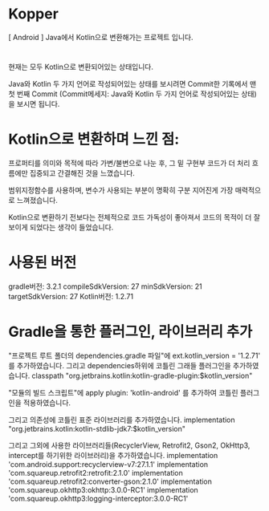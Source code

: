 # Kopper
[ Android ] Java에서 Kotlin으로 변환해가는 프로젝트 입니다.

#

 현재는 모두 Kotlin으로 변환되어있는 상태입니다.

 Java와 Kotlin 두 가지 언어로 작성되어있는 상태를 보시려면 Commit한 기록에서 맨 첫 번째 Commit (Commit메세지: Java와 Kotlin 두 가지 언어로 작성되어있는 상태)을 보시면 됩니다.



# Kotlin으로 변환하며 느낀 점:

 프로퍼티를 의미와 목적에 따라 가변/불변으로 나눈 후, 그 밑 구현부 코드가 더 처리 흐름에만 집중되고 간결해진 것을 느꼈습니다.

범위지정함수를 사용하며, 변수가 사용되는 부분이 명확히 구분 지어진게 가장 매력적으로 느껴졌습니다.

 Kotlin으로 변환하기 전보다는 전체적으로 코드 가독성이 좋아져서 코드의 목적이 더 잘 보이게 되었다는 생각이 들었습니다.



# 사용된 버전

gradle버전: 3.2.1
compileSdkVersion: 27
minSdkVersion: 21
targetSdkVersion: 27
Kotlin버전: 1.2.71



# Gradle을 통한 플러그인, 라이브러리 추가

"프로젝트 루트 폴더의 dependencies.gradle 파일"에
ext.kotlin_version = '1.2.71' 를 추가하였습니다.
그리고 dependencies하위에 코틀린 그래들 플러그인을 추가하였습니다.
classpath "org.jetbrains.kotlin:kotlin-gradle-plugin:$kotlin_version"

"모듈의 빌드 스크립트"에
apply plugin: 'kotlin-android'
를 추가하여 코틀린 플러그인을 적용하였습니다.

그리고 의존성에 코틀린 표준 라이브러리를 추가하였습니다.
implementation "org.jetbrains.kotlin:kotlin-stdlib-jdk7:$kotlin_version"

그리고 그외에 사용한 라이브러리들(RecyclerView, Retrofit2, Gson2, OkHttp3, intercept를 하기위한 라이브러리)을 추가하였습니다.
implementation 'com.android.support:recyclerview-v7:27.1.1'
implementation 'com.squareup.retrofit2:retrofit:2.1.0'
implementation 'com.squareup.retrofit2:converter-gson:2.1.0'
implementation 'com.squareup.okhttp3:okhttp:3.0.0-RC1'
implementation 'com.squareup.okhttp3:logging-interceptor:3.0.0-RC1'


